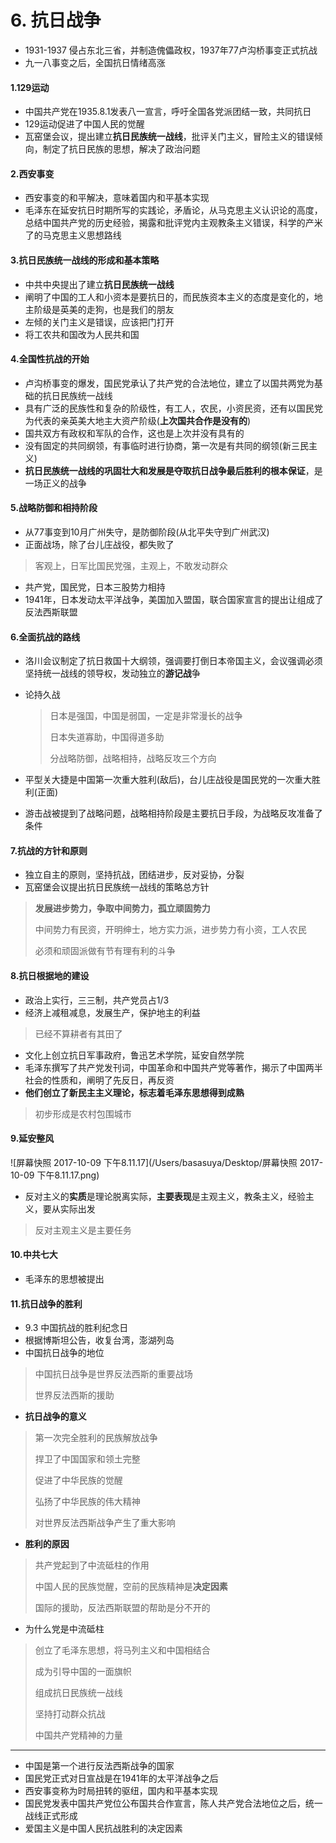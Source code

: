 # 6. 抗日战争

* 1931-1937 侵占东北三省，并制造傀儡政权，1937年77卢沟桥事变正式抗战
* 九一八事变之后，全国抗日情绪高涨

#### 1.129运动

* 中国共产党在1935.8.1发表八一宣言，呼吁全国各党派团结一致，共同抗日
* 129运动促进了中国人民的觉醒
* 瓦窑堡会议，提出建立**抗日民族统一战线**，批评关门主义，冒险主义的错误倾向，制定了抗日民族的思想，解决了政治问题

#### 2.西安事变

* 西安事变的和平解决，意味着国内和平基本实现
* 毛泽东在延安抗日时期所写的实践论，矛盾论，从马克思主义认识论的高度，总结中国共产党的历史经验，揭露和批评党内主观教条主义错误，科学的产米了的马克思主义思想路线

#### 3.抗日民族统一战线的形成和基本策略

* 中共中央提出了建立**抗日民族统一战线**
* 阐明了中国的工人和小资本是要抗日的，而民族资本主义的态度是变化的，地主阶级是英美的走狗，也是我们的朋友
* 左倾的关门主义是错误，应该把门打开
* 将工农共和国改为人民共和国

#### 4.全国性抗战的开始

* 卢沟桥事变的爆发，国民党承认了共产党的合法地位，建立了以国共两党为基础的抗日民族统一战线
* 具有广泛的民族性和复杂的阶级性，有工人，农民，小资民资，还有以国民党为代表的亲英美大地主大资产阶级(**上次国共合作是没有的**)
* 国共双方有政权和军队的合作，这也是上次并没有具有的
* 没有固定的共同纲领，有事临时进行协商，第一次是有共同的纲领(新三民主义)
* **抗日民族统一战线的巩固壮大和发展是夺取抗日战争最后胜利的根本保证**，是一场正义的战争

#### 5.战略防御和相持阶段

* 从77事变到10月广州失守，是防御阶段(从北平失守到广州武汉)
* 正面战场，除了台儿庄战役，都失败了

> 客观上，日军比国民党强，主观上，不敢发动群众

* 共产党，国民党，日本三股势力相持
* 1941年，日本发动太平洋战争，美国加入盟国，联合国家宣言的提出让组成了反法西斯联盟

#### 6.全面抗战的路线

* 洛川会议制定了抗日救国十大纲领，强调要打倒日本帝国主义，会议强调必须坚持统一战线的领导权，发动独立的**游记战**争

* 论持久战

  >  日本是强国，中国是弱国，一定是非常漫长的战争 
  >
  >  日本失道寡助，中国得道多助 
  >
  >  分战略防御，战略相持，战略反攻三个方向

* 平型关大捷是中国第一次重大胜利(敌后)，台儿庄战役是国民党的一次重大胜利(正面)

* 游击战被提到了战略问题，战略相持阶段是主要抗日手段，为战略反攻准备了条件

#### 7.抗战的方针和原则

* 独立自主的原则，坚持抗战，团结进步，反对妥协，分裂
* 瓦窑堡会议提出抗日民族统一战线的策略总方针

> **发展进步势力，争取中间势力，孤立顽固势力**
>
> 中间势力有民资，开明绅士，地方实力派，进步势力有小资，工人农民
>
> 必须和顽固派做有节有理有利的斗争

#### 8.抗日根据地的建设

* 政治上实行，三三制，共产党员占1/3
* 经济上减租减息，发展生产，保护地主的利益

> 已经不算耕者有其田了

* 文化上创立抗日军事政府，鲁迅艺术学院，延安自然学院
* 毛泽东撰写了共产党发刊词，中国革命和中国共产党等著作，揭示了中国两半社会的性质和，阐明了先反日，再反资
* **他们创立了新民主主义理论，标志着毛泽东思想得到成熟**

> 初步形成是农村包围城市

#### 9.延安整风

![屏幕快照 2017-10-09 下午8.11.17](/Users/basasuya/Desktop/屏幕快照 2017-10-09 下午8.11.17.png)

* 反对主义的**实质**是理论脱离实际，**主要表现**是主观主义，教条主义，经验主义，要从实际出发

> 反对主观主义是主要任务

#### 10.中共七大

* 毛泽东的思想被提出

#### 11.抗日战争的胜利

* 9.3 中国抗战的胜利纪念日
* 根据博斯坦公告，收复台湾，澎湖列岛
* 中国抗日战争的地位

> 中国抗日战争是世界反法西斯的重要战场
>
> 世界反法西斯的援助

* **抗日战争的意义**

> 第一次完全胜利的民族解放战争
>
> 捍卫了中国国家和领土完整
>
> 促进了中华民族的觉醒
>
> 弘扬了中华民族的伟大精神
>
> 对世界反法西斯战争产生了重大影响

* **胜利的原因**

> 共产党起到了中流砥柱的作用
>
> 中国人民的民族觉醒，空前的民族精神是**决定因素**
>
> 国际的援助，反法西斯联盟的帮助是分不开的

* 为什么党是中流砥柱

> 创立了毛泽东思想，将马列主义和中国相结合
>
> 成为引导中国的一面旗帜
>
> 组成抗日民族统一战线
>
> 坚持打动群众抗战
>
> 中国共产党精神的力量





***

* 中国是第一个进行反法西斯战争的国家
* 国民党正式对日宣战是在1941年的太平洋战争之后
* 西安事变称为时局扭转的驱纽，国内和平基本实现
* 国民党发表中国共产党位公布国共合作宣言，陈人共产党合法地位之后，统一战线正式形成
* 爱国主义是中国人民抗战胜利的决定因素
